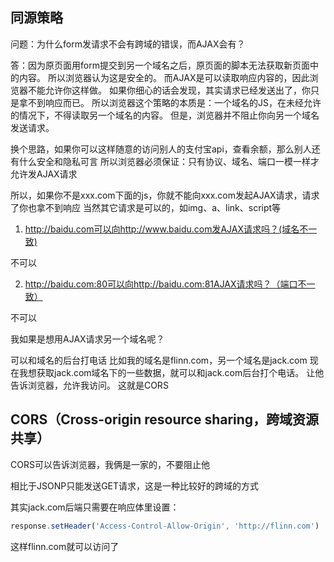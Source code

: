 ## 同源策略

问题：为什么form发请求不会有跨域的错误，而AJAX会有？

答：因为原页面用form提交到另一个域名之后，原页面的脚本无法获取新页面中的内容。
所以浏览器认为这是安全的。
而AJAX是可以读取响应内容的，因此浏览器不能允许你这样做。
如果你细心的话会发现，其实请求已经发送出了，你只是拿不到响应而已。
所以浏览器这个策略的本质是：一个域名的JS，在未经允许的情况下，不得读取另一个域名的内容。
但是，浏览器并不阻止你向另一个域名发送请求。

换个思路，如果你可以这样随意的访问别人的支付宝api，查看余额，那么别人还有什么安全和隐私可言
所以浏览器必须保证：只有协议、域名、端口一模一样才允许发AJAX请求

所以，如果你不是xxx.com下面的js，你就不能向xxx.com发起AJAX请求，请求了你也拿不到响应
当然其它请求是可以的，如img、a、link、script等


1. http://baidu.com可以向http://www.baidu.com发AJAX请求吗？(域名不一致)

不可以

2. http://baidu.com:80可以向http://baidu.com:81AJAX请求吗？（端口不一致）

不可以

我如果是想用AJAX请求另一个域名呢？

可以和域名的后台打电话
比如我的域名是flinn.com，另一个域名是jack.com
现在我想获取jack.com域名下的一些数据，就可以和jack.com后台打个电话。
让他告诉浏览器，允许我访问。 这就是CORS

## CORS（Cross-origin resource sharing，跨域资源共享）

CORS可以告诉浏览器，我俩是一家的，不要阻止他

相比于JSONP只能发送GET请求，这是一种比较好的跨域的方式

其实jack.com后端只需要在响应体里设置：

```js
response.setHeader('Access-Control-Allow-Origin', 'http://flinn.com')
```

这样flinn.com就可以访问了






